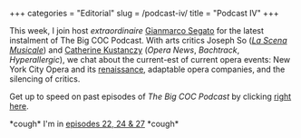 +++
categories = "Editorial"
slug = /podcast-iv/
title = "Podcast IV"
+++

<p class="intro">
	This week, I join host <em>extraordinaire</em> <a href="https://twitter.com/ducadiposa" target="_blank">Gianmarco Segato</a> for the latest instalment of The Big COC Podcast. With arts critics Joseph So (<a href="http://blog.scena.org/" target="_blank"><em>La Scena Musicale</em></a>) and <a href="https://twitter.com/catekustanczy" target="_blank">Catherine Kustanczy</a> (<em>Opera News</em>, <em>Bachtrack</em>, <em>Hyperallergic</em>), we chat about the current-est of current opera events: New York City Opera and its <a href="http://www.nycorenaissance.com/" target="_blank">renaissance</a>, adaptable opera companies, and the silencing of critics.<br>
</p>
<p>
	Get up to speed on past episodes of <em>The Big COC Podcast</em> by clicking <a href="http://www.coc.ca/ExploreAndLearn/NewToOpera/OnlineLearningCentre/Podcasts.aspx" target="_blank">right here</a>.
</p>
<p>
	*cough* I'm in <a href="http://www.coc.ca/ExploreAndLearn/NewToOpera/OnlineLearningCentre/Podcasts.aspx" target="_blank">episodes 22, 24 &amp; 27</a> *cough*
</p>
